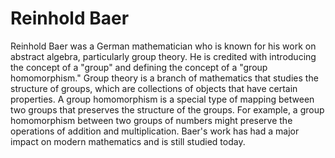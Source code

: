 # Reinhold Baer

Reinhold Baer was a German mathematician who is known for his work on abstract algebra, particularly group theory. He is credited with introducing the concept of a "group" and defining the concept of a "group homomorphism." Group theory is a branch of mathematics that studies the structure of groups, which are collections of objects that have certain properties. A group homomorphism is a special type of mapping between two groups that preserves the structure of the groups. For example, a group homomorphism between two groups of numbers might preserve the operations of addition and multiplication. Baer's work has had a major impact on modern mathematics and is still studied today.
